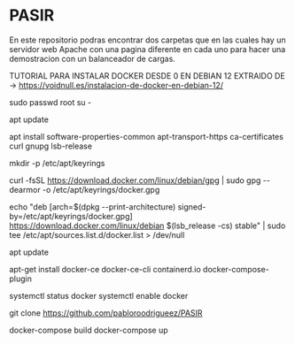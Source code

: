 # PASIR
En este repositorio podras encontrar dos carpetas que en las cuales hay un servidor web Apache con una pagina diferente en cada uno para hacer una demostracion con un balanceador de cargas.


TUTORIAL PARA INSTALAR DOCKER DESDE 0 EN DEBIAN 12 
EXTRAIDO DE -> https://voidnull.es/instalacion-de-docker-en-debian-12/

sudo passwd root
su -

apt update

apt install software-properties-common apt-transport-https ca-certificates curl gnupg lsb-release

mkdir -p /etc/apt/keyrings

curl -fsSL https://download.docker.com/linux/debian/gpg | sudo gpg --dearmor -o /etc/apt/keyrings/docker.gpg

echo "deb [arch=$(dpkg --print-architecture) signed-by=/etc/apt/keyrings/docker.gpg] https://download.docker.com/linux/debian $(lsb_release -cs) stable" | sudo tee /etc/apt/sources.list.d/docker.list > /dev/null

apt update

apt-get install docker-ce docker-ce-cli containerd.io docker-compose-plugin

systemctl status docker
systemctl enable docker

git clone https://github.com/pabloroodrigueez/PASIR

docker-compose build
docker-compose up

